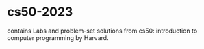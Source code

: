# cs50-2023
contains Labs and problem-set solutions from cs50: introduction to computer programming by Harvard.
